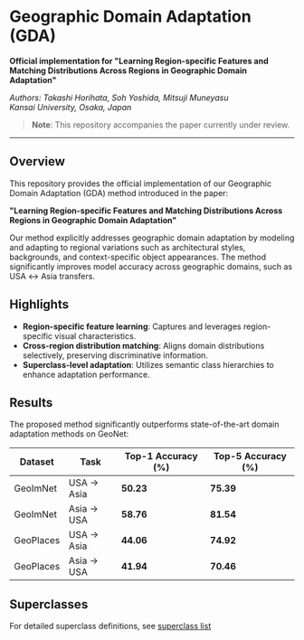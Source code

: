 # Geographic Domain Adaptation (GDA)
**Official implementation for "Learning Region-specific Features and Matching Distributions Across Regions in Geographic Domain Adaptation"**

*Authors: Takashi Horihata, Soh Yoshida, Mitsuji Muneyasu*  
*Kansai University, Osaka, Japan*

> **Note**: This repository accompanies the paper currently under review.

---

## Overview

This repository provides the official implementation of our Geographic Domain Adaptation (GDA) method introduced in the paper:

**"Learning Region-specific Features and Matching Distributions Across Regions in Geographic Domain Adaptation"**

Our method explicitly addresses geographic domain adaptation by modeling and adapting to regional variations such as architectural styles, backgrounds, and context-specific object appearances. The method significantly improves model accuracy across geographic domains, such as USA ↔ Asia transfers.

## Highlights

- **Region-specific feature learning**: Captures and leverages region-specific visual characteristics.
- **Cross-region distribution matching**: Aligns domain distributions selectively, preserving discriminative information.
- **Superclass-level adaptation**: Utilizes semantic class hierarchies to enhance adaptation performance.

## Results

The proposed method significantly outperforms state-of-the-art domain adaptation methods on GeoNet:

| Dataset   | Task           | Top-1 Accuracy (%) | Top-5 Accuracy (%) |
|-----------|----------------|--------------------|--------------------|
| GeoImNet  | USA → Asia     | **50.23**          | **75.39**          |
| GeoImNet  | Asia → USA     | **58.76**          | **81.54**          |
| GeoPlaces | USA → Asia     | **44.06**          | **74.92**          |
| GeoPlaces | Asia → USA     | **41.94**          | **70.46**          |

## Superclasses
For detailed superclass definitions, see [superclass list](https://github.com/meruemon/GDA/blob/main/CLASSES.md)
